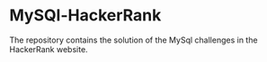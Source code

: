 # MySQl-HackerRank
The repository contains the solution of the MySql challenges in the HackerRank website.
